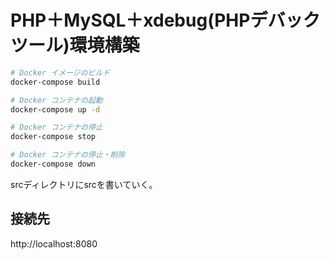 # PHP＋MySQL＋xdebug(PHPデバックツール)環境構築

```bash
# Docker イメージのビルド
docker-compose build

# Docker コンテナの起動
docker-compose up -d

# Docker コンテナの停止
docker-compose stop

# Docker コンテナの停止・削除
docker-compose down

```  

srcディレクトリにsrcを書いていく。

## 接続先
http://localhost:8080

